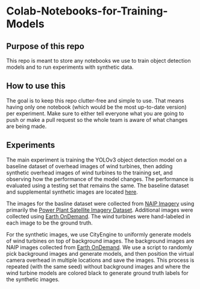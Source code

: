 # Colab-Notebooks-for-Training-Models

## Purpose of this repo
This repo is meant to store any notebooks we use to train object detection models and to run experiments with synthetic data.

## How to use this
The goal is to keep this repo clutter-free and simple to use. That means having only one notebook (which would be the most up-to-date version) per experiment. Make sure to either tell everyone what you are going to push or make a pull request so the whole team is aware of what changes are being made.

## Experiments
The main experiment is training the YOLOv3 object detection model on a baseline dataset of overhead images of wind turbines, then adding synthetic overhead images of wind turbines to the training set, and observing how the performance of the model changes. The performance is evaluated using a testing set that remains the same. The baseline dataset and supplemental synthetic images are located [here](https://figshare.com/projects/Adding_Synthetic_Imagery_for_Object_Detection_on_Overhead_Images_of_Wind_Turbines/96131).

The images for the basline dataset were collected from [NAIP Imagery](https://www.fsa.usda.gov/programs-and-services/aerial-photography/imagery-programs/naip-imagery/) using primarily the [Power Plant Satellite Imagery Dataset](https://figshare.com/articles/dataset/Power_Plant_Satellite_Imagery_Dataset/5307364). Additional images were collected using [Earth OnDemand](https://earthondemand.astraea.earth/). The wind turbines were hand-labeled in each image to be the ground truth.

For the synthetic images, we use CityEngine to uniformly generate models of wind turbines on top of background images. The background images are NAIP images collected from [Earth OnDemand](https://earthondemand.astraea.earth/). We use a script to randomly pick background images and generate models, and then position the virtual camera overhead in multiple locations and save the images. This process is repeated (with the same seed) without background images and where the wind turbine models are colored black to generate ground truth labels for the synthetic images.
